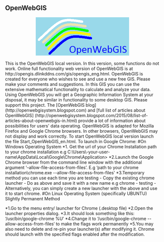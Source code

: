 ## OpenWebGIS
<p align="center">
<img src="imgopen/opengis.png" />
</p>
This is the OpenWebGIS local version. In this version, some functions do not work. Online full functionality web version of OpenWebGIS is at http://opengis.dlinkddns.com/gis/opengis_eng.html.
OpenWebGIS is created for everyone who wishes to see and use a new free GIS. Please make your comments and suggestions. In this GIS you can use the extensive mathematical functionality to calculate and analyze your data. Using OpenWebGIS you will get a Geographic Information System at your disposal, it may be similar in functionality to some desktop GIS. Please support this project.
The [OpenWebGIS blog] (http://openwebgisystem.blogspot.com) and [full list of articles about OpenWebGIS] (http://openwebgisystem.blogspot.com/2015/08/list-of-articles-about-openwebgis-in.html) provide a lot of information about possibilities for users' data operating.
OpenWebGIS is adapted for Mozilla Firefox and Google Chrome browsers. In other browsers, OpenWebGIS may not display and work correctly. To start OpenWebGIS local version launch the file Start_OpenWebGIS_en.html.
To launch in Google Chrome:
#On Windows Operating System
*1. Get the url of your Chrome Installation path to your chrome installation e.g C:\Users\-your-user-name\AppData\Local\Google\Chrome\Application>
*2.Launch the Google Chrome browser from the command line window with the additional argument ‘–allow-file-access-from-files’. E.g ‘path to your chrome installation\chrome.exe --allow-file-access-from-files’
*3.Temporary method you can use each time you are testing
- Copy the existing chrome launcher
- Do as above and save it with a new name e.g chrome - testing
- Alternatively, you can simply create a new launcher with the above and use it to start chrome.
#On Linux Operating System (specifically UBUNTU)
Slightly Permanent Method

*1.Go to the menu entry/ launcher for Chrome (.desktop file)
*2.Open the launcher properties dialog.
*3.It should look something like this: ‘/usr/bin/google-chrome %U’
*4.Change it to ‘/usr/bin/google-chrome --allow-access-from-files‘ to make the flags work permanently
*5.You may also need to delete and re-pin your launcher(s) after modifying it. Chrome should launch with the specified flags enabled after the modification.
